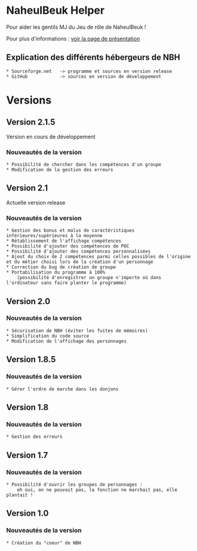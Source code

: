 NaheulBeuk Helper
=================
Pour aider les gentils MJ du Jeu de rôle de NaheulBeuk !

Pour plus d'informations : [voir la page de présentation](http://005flyof.github.com/NaheulBeukHelper/)

Explication des différents hébergeurs de NBH
--------------------------------------------
    * Sourceforge.net	-> programme et sources en version release
    * GitHub			-> sources en version de développement

Versions
========
Version 2.1.5
-------------
  Version en cours de développement
### Nouveautés de la version
    * Possibilité de chercher dans les compétences d'un groupe
    * Modification de la gestion des erreurs
Version 2.1
-----------
  Actuelle version release
### Nouveautés de la version
    * Gestion des bonus et malus de caractéristiques inférieures/supérieures à la moyenne
    * Rétablissement de l'affichage compétences
    * Possibilité d'ajouter des compétences de POC
    * Possibilité d'ajouter des compétences personnalisées
    * Ajout du choix de 2 compétences parmi celles possibles de l'origine et du métier choisi lors de la création d'un personnage
    * Correction du bug de création de groupe
    * Portabilisation du programme à 100%
        (possibilité d'enregistrer un groupe n'importe où dans l'ordinateur sans faire planter le programme)
Version 2.0
-----------
### Nouveautés de la version
    * Sécurisation de NBH (éviter les fuites de mémoires)
    * Simplification du code source
    * Modification de l'affichage des personnages
Version 1.8.5
-------------
### Nouveautés de la version
    * Gérer l'ordre de marche dans les donjons
Version 1.8
-----------
### Nouveautés de la version
    * Gestion des erreurs
Version 1.7
-----------
### Nouveautés de la version
    * Possibilité d'ouvrir les groupes de personnages :
        eh oui, on ne pouvait pas, la fonction ne marchait pas, elle plantait !
Version 1.0
-----------
### Nouveautés de la version
    * Création du "coeur" de NBH
